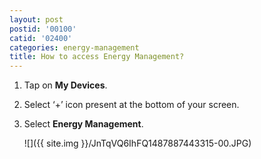 ```yaml
---
layout: post
postid: '00100'
catid: '02400'
categories: energy-management
title: How to access Energy Management?
---
```


1. Tap on **My Devices**.

2. Select ‘+’ icon present at the bottom of your screen. 

3. Select **Energy Management**.

    ![]({{ site.img }}/JnTqVQ6IhFQ1487887443315-00.JPG)